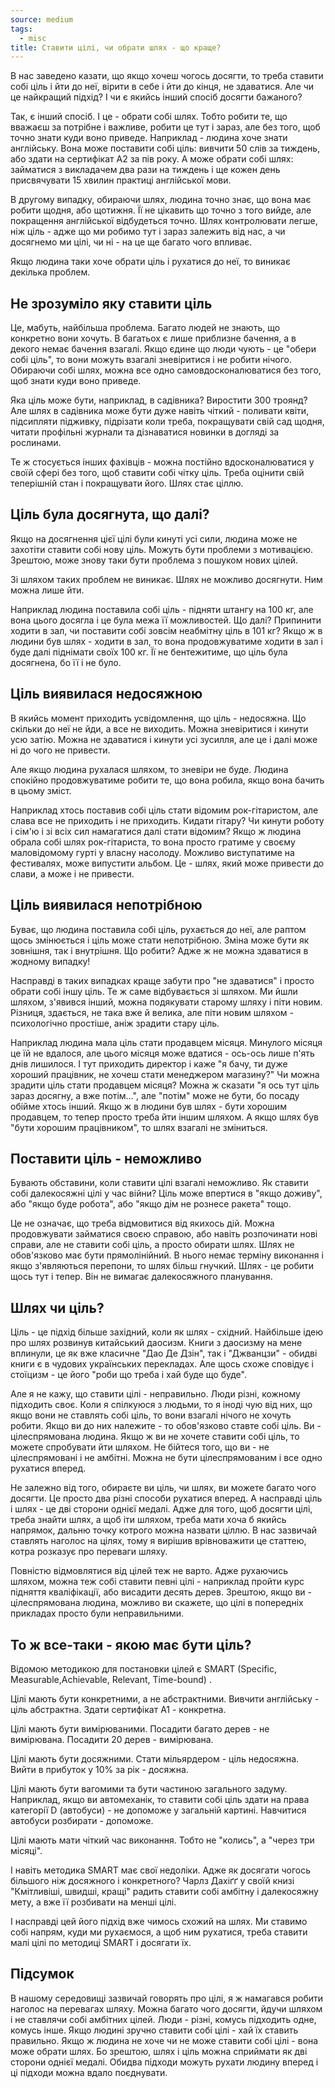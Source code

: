 ```yaml
---
source: medium
tags:
  - misc
title: Ставити цілі, чи обрати шлях - що краще? 
---
```

В нас заведено казати, що якщо хочеш чогось досягти, то треба ставити собі ціль і йти до неї, вірити в себе і йти до кінця, не здаватися. Але чи це найкращий підхід? І чи є якийсь інший спосіб досягти бажаного?

Так, є інший спосіб. І це - обрати собі шлях. Тобто робити те, що вважаєш за потрібне і важливе, робити це тут і зараз, але без того, щоб точно знати куди воно приведе. Наприклад - людина хоче знати англійську. Вона може поставити собі ціль: вивчити 50 слів за тиждень, або здати на сертифікат A2 за пів року. А може обрати собі шлях: займатися з викладачем два рази на тиждень і ще кожен день присвячувати 15 хвилин практиці англійської мови. 

В другому випадку, обираючи шлях, людина точно знає, що вона має робити щодня, або щотижня. Її не цікавить що точно з того вийде, але покращення англійської відбудеться точно. Шлях контролювати легше, ніж ціль - адже що ми робимо тут і зараз залежить від нас, а чи досягнемо ми цілі, чи ні - на це ще багато чого впливає. 

Якщо людина таки хоче обрати ціль і рухатися до неї, то виникає декілька проблем.

## Не зрозуміло яку ставити ціль

Це, мабуть, найбільша проблема. Багато людей не знають, що конкретно вони хочуть. В багатьох є лише приблизне бачення, а в декого немає бачення взагалі. Якщо єдине що люди чують - це "обери собі ціль", то вони можуть взагалі зневіритися і не робити нічого. Обираючи собі шлях, можна все одно самовдосконалюватися без того, щоб знати куди воно приведе. 

Яка ціль може бути, наприклад, в садівника? Виростити 300 троянд? Але шлях в садівника може бути дуже навіть чіткий - поливати квіти, підсипляти підживку, підрізати коли треба, покращувати свій сад щодня, читати профільні журнали та дізнаватися новинки в догляді за рослинами. 

Те ж стосується інших фахівців - можна постійно вдосконалюватися у своїй сфері без того, щоб ставити собі чітку ціль. Треба оцінити свій теперішній стан і покращувати його. Шлях стає ціллю. 

## Ціль була досягнута, що далі?

Якщо на досягнення цієї цілі були кинуті усі сили, людина може не захотіти ставити собі нову ціль. Можуть бути проблеми з мотивацією. Зрештою, може знову таки бути проблема з пошуком нових цілей. 

Зі шляхом таких проблем не виникає. Шлях не можливо досягнути. Ним можна лише йти.

Наприклад людина поставила собі ціль - підняти штангу на 100 кг, але вона цього досягла і це була межа її можливостей. Що далі? Припинити ходити в зал, чи поставити собі зовсім неабмітну ціль в 101 кг? Якщо ж в людини був шлях - ходити в зал, то вона продовжуватиме ходити в зал і буде далі піднімати своїх 100 кг. Її не бентежитиме, що ціль була досягнена, бо її і не було.

## Ціль виявилася недосяжною

В якийсь момент приходить усвідомлення, що ціль - недосяжна. Що скільки до неї не йди, а все не виходить. Можна зневіритися і кинути усю затію. Можна не здаватися і кинути усі зусилля, але це і далі може ні до чого не привести. 

Але якщо людина рухалася шляхом, то зневіри не буде. Людина спокійно продовжуватиме робити те, що вона робила, якщо вона бачить в цьому зміст.

Наприклад хтось поставив собі ціль стати відомим рок-гітаристом, але слава все не приходить і не приходить. Кидати гітару? Чи кинути роботу і сім'ю і зі всіх сил намагатися далі стати відомим? Якщо ж людина обрала собі шлях рок-гітариста, то вона просто гратиме у своєму маловідомому гурті у власну насолоду. Можливо виступатиме на фестивалях, може випустити альбом. Це - шлях, який може привести до слави, а може і не привести.

## Ціль виявилася непотрібною

Буває, що людина поставила собі ціль, рухається до неї, але раптом щось змінюється і ціль може стати непотрібною. Зміна може бути як зовнішня, так і внутрішня. Що робити? Адже ж не можна здаватися в жодному випадку!

Насправді в таких випадках краще забути про "не здаватися" і просто обрати собі іншу ціль. Те ж саме відбувається зі шляхом. Ми йшли шляхом, з'явився інший, можна подякувати старому шляху і піти новим. Різниця, здається, не така вже й велика, але піти новим шляхом - психологічно простіше, аніж зрадити стару ціль.

Наприклад людина мала ціль стати продавцем місяця. Минулого місяця це їй не вдалося, але цього місяця може вдатися - ось-ось лише п'ять днів лишилося. І тут приходить директор і каже "я бачу, ти дуже хороший працівник, не хочеш стати менеджером магазину?" Чи можна зрадити ціль стати продавцем місяця? Можна ж сказати "я ось тут ціль зараз досягну, а вже потім...", але "потім" може не бути, бо посаду обійме хтось інший. Якщо ж в людини був шлях - бути хорошим продавцем, то тепер просто треба йти іншим шляхом. А якщо шлях був "бути хорошим працівником", то шлях взагалі не зміниться.

## Поставити ціль - неможливо

Бувають обставини, коли ставити цілі взагалі неможливо. Як ставити собі далекосяжні цілі у час війни? Ціль може впертися в "якщо доживу", або "якщо буде робота", або "якщо дім не рознесе ракета" тощо. 

Це не означає, що треба відмовитися від якихось дій. Можна продовжувати займатися своєю справою, або навіть розпочинати нові справи, але не ставити собі ціль, а просто обирати шлях. Шлях не обов'язково має бути прямолінійний. В нього немає терміну виконання і якщо з'являються перепони, то шлях більш гнучкий. Шлях - це робити щось тут і тепер. Він не вимагає далекосяжного планування.

## Шлях чи ціль?

Ціль - це підхід більше західний, коли як шлях - східний. Найбільше ідею про шлях розвинув китайський даосизм. Книги з даосизму на мене вплинули, це як вже класичне "Дао Де Дзін", так і "Джванцзи" - обидві книги є в чудових українських перекладах. Але щось схоже сповідує і стоїцизм - це його "роби що треба і хай буде що буде".

Але я не кажу, що ставити цілі - неправильно. Люди різні, кожному підходить своє. Коли я спілкуюся з людьми, то я іноді чую від них, що якщо вони не ставлять собі ціль, то вони взагалі нічого не хочуть робити. Якщо ви до них належите - то обов'язково ставте собі ціль. Ви - цілеспрямована людина. Якщо ж ви не хочете ставити собі ціль, то можете спробувати йти шляхом. Не бійтеся того, що ви - не цілеспрямовані і не амбітні. Можна не бути цілеспрямованим і все одно рухатися вперед.

Не залежно від того, обираєте ви ціль, чи шлях, ви можете багато чого досягти. Це просто два різні способи рухатися вперед. А насправді ціль і шлях - це дві сторони однієї медалі. Адже для того, щоб досягти цілі, треба знайти шлях, а щоб іти шляхом, треба мати хоча б якийсь напрямок, дальню точку котрого можна назвати ціллю. В нас зазвичай ставлять наголос на цілях, тому я вирішив врівноважити це статтею, котра розказує про переваги шляху. 

Повністю відмовлятися від цілей теж не варто. Адже рухаючись шляхом, можна теж собі ставити певні цілі - наприклад пройти курс підняття кваліфікації, або висадити десять дерев. Зрештою, якщо ви - цілеспрямована людина, можливо ви скажете, що цілі в попередніх прикладах просто були неправильними. 

## То ж все-таки - якою має бути ціль?

Відомою методикою для постановки цілей є SMART (Specific, Measurable,Achievable, Relevant, Time-bound) . 

Цілі мають бути конкретними, а не абстрактними. Вивчити англійську - ціль абстрактна. Здати сертифікат A1 - конкретна. 

Цілі мають бути вимірюваними. Посадити багато дерев - не вимірювана. Посадити 20 дерев - вимірювана.

Цілі мають бути досяжними. Стати мільярдером - ціль недосяжна. Вийти в прибуток у 10% за рік - досяжна.

Цілі мають бути вагомими та бути частиною загального задуму. Наприклад, якщо ви автомеханік, то ставити собі ціль здати на права категорії D (автобуси) - не допоможе у загальній картині. Навчитися автобуси розбирати - допоможе.

Цілі мають мати чіткий час виконання. Тобто не "колись", а "через три місяці".

І навіть методика SMART має свої недоліки. Адже як досягати чогось більшого ніж досяжного і конкретного? Чарлз Дахіґґ у своїй книзі "Кмітливіші, швидші, кращі" радить ставити собі амбітну і далекосяжну мету, а вже її розбивати на менші цілі. 

І насправді цей його підхід вже чимось схожий на шлях. Ми ставимо собі напрям, куди ми рухаємося, а щоб ним рухатися, треба ставити малі цілі по методиці SMART і досягати їх. 

## Підсумок

В нашому середовищі зазвичай говорять про цілі, я ж намагався робити наголос на перевагах шляху. Можна багато чого досягти, йдучи шляхом і не ставлячи собі амбітних цілей. Люди - різні, комусь підходить одне, комусь інше. Якщо людині зручно ставити собі цілі - хай їх ставить правильно. Якщо ж людина не хоче чи не може ставити собі цілі - вона може обрати шлях. Бо зрештою, шлях і ціль можна сприймати як дві сторони однієї медалі. Обидва підходи можуть рухати людину вперед і ці підходи можна вдало поєднувати.
